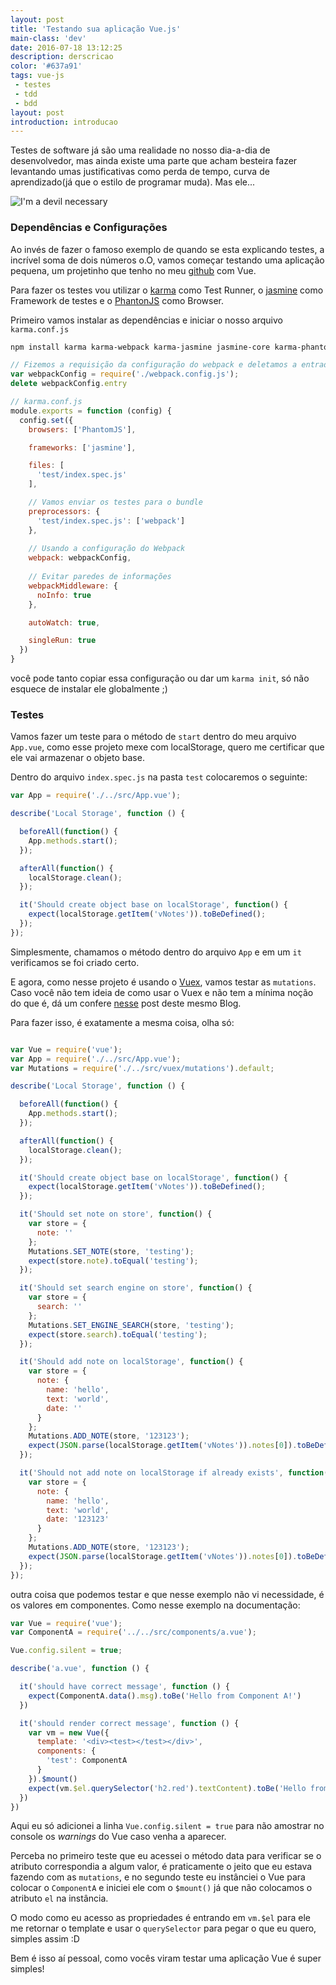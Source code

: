 ```yaml
---
layout: post
title: 'Testando sua aplicação Vue.js'
main-class: 'dev'
date: 2016-07-18 13:12:25 
description: derscricao
color: '#637a91'
tags: vue-js
 - testes
 - tdd
 - bdd
layout: post
introduction: introducao
---
```


Testes de software já são uma realidade no nosso dia-a-dia de desenvolvedor, mas ainda existe uma parte que acham besteira fazer levantando umas justificativas como perda de tempo, curva de aprendizado(já que o estilo de programar muda).
Mas ele...

![I'm a devil necessary](http://i.imgur.com/s50RqBn.gif)

### Dependências e Configurações

Ao invés de fazer o famoso exemplo de quando se esta explicando testes, a incrível soma de dois números o.O, vamos começar testando uma aplicação pequena, um projetinho que tenho no meu [github](https://github.com/Halfeld/v-notes) com Vue.

Para fazer os testes vou utilizar o [karma](https://karma-runner.github.io/1.0/index.html) como Test Runner, o [jasmine](http://jasmine.github.io/) como Framework de testes e o [PhantonJS](http://phantomjs.org/) como Browser.

Primeiro vamos instalar as dependências e iniciar o nosso arquivo `karma.conf.js`

```sh
npm install karma karma-webpack karma-jasmine jasmine-core karma-phantomjs-launcher phantomjs --save-dev
```

```javascript
// Fizemos a requisição da configuração do webpack e deletamos a entrada do arquivo 
var webpackConfig = require('./webpack.config.js');
delete webpackConfig.entry

// karma.conf.js
module.exports = function (config) {
  config.set({
    browsers: ['PhantomJS'],

    frameworks: ['jasmine'],

    files: [
      'test/index.spec.js'
    ],

    // Vamos enviar os testes para o bundle
    preprocessors: {
      'test/index.spec.js': ['webpack']
    },
    
    // Usando a configuração do Webpack
    webpack: webpackConfig,
    
    // Evitar paredes de informações 
    webpackMiddleware: {
      noInfo: true
    },

    autoWatch: true,

    singleRun: true
  })
}
```

você pode tanto copiar essa configuração ou dar um `karma init`, só não esquece de instalar ele globalmente ;)

### Testes

Vamos fazer um teste para o método de `start` dentro do meu arquivo `App.vue`, como esse projeto mexe com localStorage, quero me certificar que ele vai armazenar o objeto base.

Dentro do arquivo `index.spec.js` na pasta `test` colocaremos o seguinte: 

```javascript
var App = require('./../src/App.vue');

describe('Local Storage', function () {

  beforeAll(function() {
    App.methods.start();
  });

  afterAll(function() {
    localStorage.clean();
  });

  it('Should create object base on localStorage', function() {
    expect(localStorage.getItem('vNotes')).toBeDefined();
  });
});
```

Simplesmente, chamamos o método dentro do arquivo `App` e em um `it` verificamos se foi criado certo.

E agora, como nesse projeto é usando o [Vuex](https://github.com/vuejs/vuex), vamos testar as `mutations`. Caso você não tem ideia de como usar o Vuex e não tem a mínima noção do que é, dá um confere [nesse](http://www.vuejs-brasil.com.br/vuex/) post deste mesmo Blog.

Para fazer isso, é exatamente a mesma coisa, olha só:

```javascript

var Vue = require('vue');
var App = require('./../src/App.vue');
var Mutations = require('./../src/vuex/mutations').default;

describe('Local Storage', function () {

  beforeAll(function() {
    App.methods.start();
  });

  afterAll(function() {
    localStorage.clean();
  });

  it('Should create object base on localStorage', function() {
    expect(localStorage.getItem('vNotes')).toBeDefined();
  });

  it('Should set note on store', function() {
    var store = {
      note: ''
    };
    Mutations.SET_NOTE(store, 'testing');
    expect(store.note).toEqual('testing');
  });

  it('Should set search engine on store', function() {
    var store = {
      search: ''
    };
    Mutations.SET_ENGINE_SEARCH(store, 'testing');
    expect(store.search).toEqual('testing');
  });

  it('Should add note on localStorage', function() {
    var store = {
      note: {
        name: 'hello',
        text: 'world',
        date: ''
      }
    };
    Mutations.ADD_NOTE(store, '123123');
    expect(JSON.parse(localStorage.getItem('vNotes')).notes[0]).toBeDefined();
  });

  it('Should not add note on localStorage if already exists', function() {
    var store = {
      note: {
        name: 'hello',
        text: 'world',
        date: '123123'
      }
    };
    Mutations.ADD_NOTE(store, '123123');
    expect(JSON.parse(localStorage.getItem('vNotes')).notes[0]).toBeDefined();
  });
});
```

outra coisa que podemos testar e que nesse exemplo não vi necessidade, é os valores em componentes.
Como nesse exemplo na documentação:

```javascript
var Vue = require('vue');
var ComponentA = require('../../src/components/a.vue');

Vue.config.silent = true;

describe('a.vue', function () {

  it('should have correct message', function () {
    expect(ComponentA.data().msg).toBe('Hello from Component A!')
  })

  it('should render correct message', function () {
    var vm = new Vue({
      template: '<div><test></test></div>',
      components: {
        'test': ComponentA
      }
    }).$mount()
    expect(vm.$el.querySelector('h2.red').textContent).toBe('Hello from Component A!')
  })
})
```

Aqui eu só adicionei a linha `Vue.config.silent = true` para não amostrar no console os _warnings_ do Vue caso venha a aparecer.

Perceba no primeiro teste que eu acessei o método data para verificar se o atributo correspondia a algum valor, é praticamente o jeito que eu estava fazendo com as `mutations`, e no segundo teste eu instânciei o Vue para colocar o `ComponentA` e iniciei ele com o `$mount()` já que não colocamos o atributo `el` na instância.

O modo como eu acesso as propriedades é entrando em `vm.$el` para ele me retornar o template e usar o `querySelector` para pegar o que eu quero, simples assim :D

Bem é isso aí pessoal, como vocês viram testar uma aplicação Vue é super simples!

